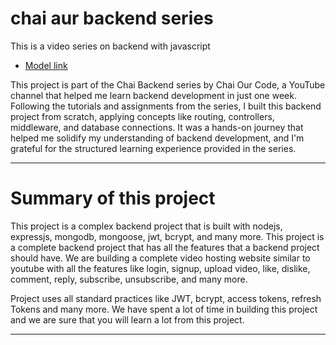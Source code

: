 # chai aur backend  series 

This is a video series on backend with javascript
- [Model link](https://app.eraser.io/workspace/YtPqZ1VogxGy1jzIDkzj?origin=share)

This project is part of the Chai Backend series by Chai Our Code, a YouTube channel that helped me learn backend development in just one week. Following the tutorials and assignments from the series, I built this backend project from scratch, applying concepts like routing, controllers, middleware, and database connections. It was a hands-on journey that helped me solidify my understanding of backend development, and I'm grateful for the structured learning experience provided in the series.

---
# Summary of this project

This project is a complex backend project that is built with nodejs, expressjs, mongodb, mongoose, jwt, bcrypt, and many more. This project is a complete backend project that has all the features that a backend project should have.
We are building a complete video hosting website similar to youtube with all the features like login, signup, upload video, like, dislike, comment, reply, subscribe, unsubscribe, and many more.

Project uses all standard practices like JWT, bcrypt, access tokens, refresh Tokens and many more. We have spent a lot of time in building this project and we are sure that you will learn a lot from this project.

---

